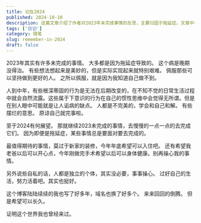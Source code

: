 ```yaml
---
title: 记在2024
published: 2024-10-10
description: 这篇文章介绍了作者对2023年未完成事情的反思，主要归因于拖延症。文章中表达了对自己无法改变某些习惯的无奈，同时也提到了对未来的展望，包括继续完成未竟之事和期待新家的装修。此外，作者还表达了对父亲的关心和对个人生活的期望，强调了过好自己生活的重要性。最后，作者回顾了自己的博客历程，并希望其能长久存在，作为自己存在的证明。
tags: ['日记']
category: 随笔
slug: remember-in-2024
draft: false
---
```

2023年其实有许多未完成的事情。
大多都是因为拖延症导致的。
这个病是晚期没得治。
有些想法想起来是美妙的，但是实际实现起来就特别艰难。
佩服那些可以坚持做到更好的人。
之所以佩服，就是因为我知道自己做不到。

人到中年，有些根深蒂固的行为是无法在后期改变的，在不知不觉的日常生活过程中就会自然流露。这些属于下意识的行为在自己的惯性思维中会觉得无所谓。但是在别人眼中可能就是让人诟病的缺点。
人都是不完美的，学会和自己和解。
有些摆烂的意思。
原谅自己就完事啦。

至于2024有何展望。
那就继续2023未完成的事情，去慢慢的一点一点的去完成它们。
因为即便是拖延症，某些事情总是要面对要去完成的。

最值得期待的事情，莫过于新家的装修，今年年底希望可以入住吧。
还有希望我老爸以后可以开心点，今年刚做完手术希望以后可以身体健康。别再操心我的事情。

另外说些自私的话，人都是独立的个体，其实没必要，事事操心。
过好自己的生活，努力活着吧。其实也挺好。

这个博客陆陆续续的我也写了好多年，域名也换了好多个。
来来回回的倒腾。
但是希望可以长久。

证明这个世界我也曾经来过。
